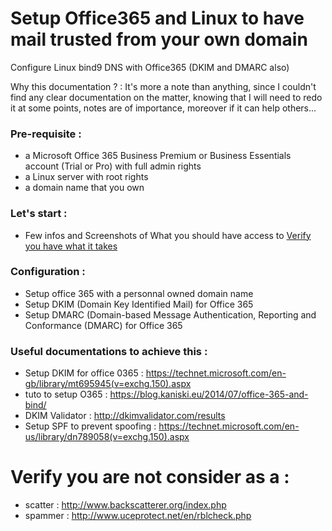 # Setup Office365 and Linux to have mail trusted from your own domain

Configure Linux bind9 DNS with Office365 (DKIM and DMARC also)

Why this documentation ? :
  It's more a note than anything, since I couldn't find any clear documentation on the matter, knowing that I will need to redo it at some points, notes are of importance, moreover if it can help others...

### Pre-requisite :  
 * a Microsoft Office 365 Business Premium or Business Essentials account (Trial or Pro) with full admin rights 
 * a Linux server with root rights    
 * a domain name that you own

### Let's start :  
 * Few infos and Screenshots of What you should have access to 
	[Verify you have what it takes](docs/startoverview.md)

### Configuration :  
 * Setup office 365 with a personnal owned domain name
 * Setup DKIM (Domain Key Identified Mail) for Office 365
 * Setup DMARC (Domain-based Message Authentication, Reporting and Conformance (DMARC) for Office 365


### Useful documentations to achieve this :    
 * Setup DKIM for office 0365 : <https://technet.microsoft.com/en-gb/library/mt695945(v=exchg.150).aspx>  
 * tuto to setup O365 : <https://blog.kaniski.eu/2014/07/office-365-and-bind/>  
 * DKIM Validator : <http://dkimvalidator.com/results>  
 * Setup SPF to prevent spoofing : <https://technet.microsoft.com/en-us/library/dn789058(v=exchg.150).aspx>  

# Verify you are not consider as a :  
 * scatter : http://www.backscatterer.org/index.php 
 * spammer : http://www.uceprotect.net/en/rblcheck.php


 



